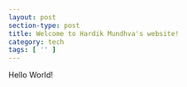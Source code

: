 ```yaml
---
layout: post
section-type: post
title: Welcome to Hardik Mundhva's website!
category: tech
tags: [ '' ]
---
```


Hello World!
